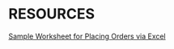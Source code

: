 # RESOURCES


[Sample Worksheet for Placing Orders via Excel](Docs/Resources/SampleWorksheetForPlacingOrdersViaExcel)